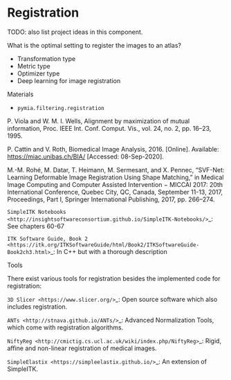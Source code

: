 # Registration

TODO: also list project ideas in this component.

What is the optimal setting to register the images to an atlas?

* Transformation type
* Metric type
* Optimizer type
* Deep learning for image registration

Materials

* `pymia.filtering.registration`

P. Viola and W. M. I. Wells, Alignment by maximization of mutual information, Proc. IEEE Int. Conf. Comput. Vis., vol. 24, no. 2, pp. 16–23, 1995.

P. Cattin and V. Roth, Biomedical Image Analysis, 2016. \[Online]. Available: https://miac.unibas.ch/BIA/ \[Accessed: 08-Sep-2020].

M.-M. Rohé, M. Datar, T. Heimann, M. Sermesant, and X. Pennec, “SVF-Net: Learning Deformable Image Registration Using Shape Matching,” in Medical Image Computing and Computer Assisted Intervention − MICCAI 2017: 20th International Conference, Quebec City, QC, Canada, September 11-13, 2017, Proceedings, Part I, Springer International Publishing, 2017, pp. 266–274.

`SimpleITK Notebooks <http://insightsoftwareconsortium.github.io/SimpleITK-Notebooks/>`\_: See chapters 60-67

`ITK Software Guide, Book 2 <https://itk.org/ITKSoftwareGuide/html/Book2/ITKSoftwareGuide-Book2ch3.html>`\_: In C++ but with a thorough description

Tools

There exist various tools for registration besides the implemented code for registration:

`3D Slicer <https://www.slicer.org/>`\_: Open source software which also includes registration.

`ANTs <http://stnava.github.io/ANTs/>`\_: Advanced Normalization Tools, which come with registration algorithms.

`NiftyReg <http://cmictig.cs.ucl.ac.uk/wiki/index.php/NiftyReg>`\_: Rigid, affine and non-linear registration of medical images.

`SimpleElastix <https://simpleelastix.github.io/>`\_: An extension of SimpleITK.
